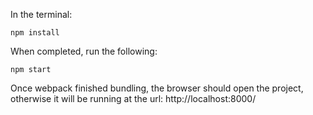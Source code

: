 In the terminal:

```
npm install
```

When completed, run the following:
```
npm start
```

Once webpack finished bundling, the browser should open the project, otherwise it will be running at the url: http://localhost:8000/

